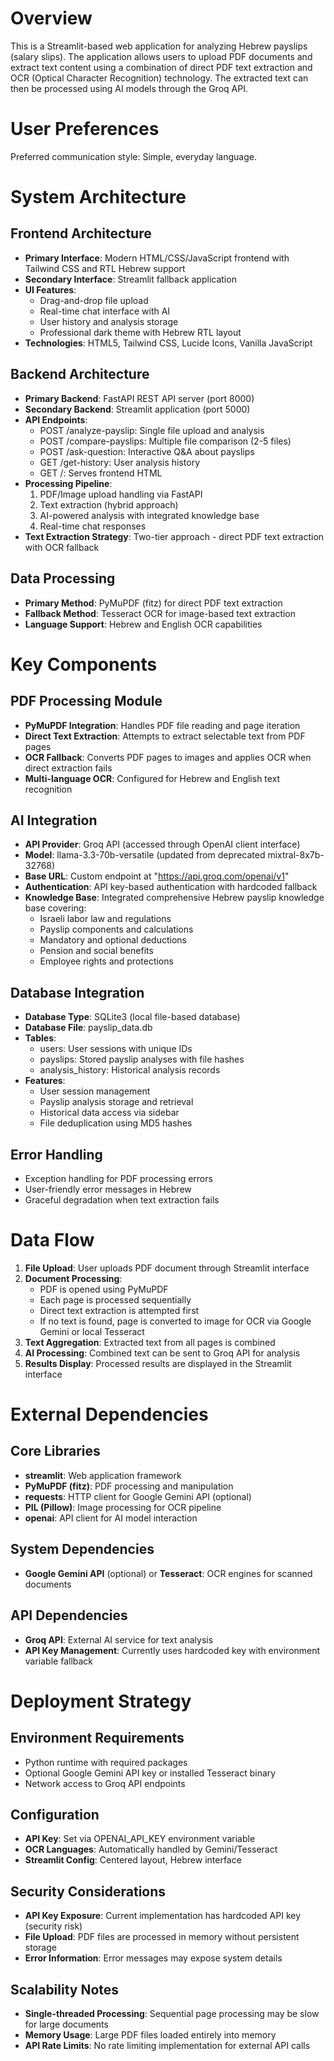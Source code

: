 # Overview

This is a Streamlit-based web application for analyzing Hebrew payslips (salary slips). The application allows users to upload PDF documents and extract text content using a combination of direct PDF text extraction and OCR (Optical Character Recognition) technology. The extracted text can then be processed using AI models through the Groq API.

# User Preferences

Preferred communication style: Simple, everyday language.

# System Architecture

## Frontend Architecture
- **Primary Interface**: Modern HTML/CSS/JavaScript frontend with Tailwind CSS and RTL Hebrew support
- **Secondary Interface**: Streamlit fallback application
- **UI Features**: 
  - Drag-and-drop file upload
  - Real-time chat interface with AI
  - User history and analysis storage
  - Professional dark theme with Hebrew RTL layout
- **Technologies**: HTML5, Tailwind CSS, Lucide Icons, Vanilla JavaScript

## Backend Architecture
- **Primary Backend**: FastAPI REST API server (port 8000)
- **Secondary Backend**: Streamlit application (port 5000)
- **API Endpoints**:
  - POST /analyze-payslip: Single file upload and analysis
  - POST /compare-payslips: Multiple file comparison (2-5 files)
  - POST /ask-question: Interactive Q&A about payslips
  - GET /get-history: User analysis history
  - GET /: Serves frontend HTML
- **Processing Pipeline**: 
  1. PDF/Image upload handling via FastAPI
  2. Text extraction (hybrid approach)
  3. AI-powered analysis with integrated knowledge base
  4. Real-time chat responses
- **Text Extraction Strategy**: Two-tier approach - direct PDF text extraction with OCR fallback

## Data Processing
- **Primary Method**: PyMuPDF (fitz) for direct PDF text extraction
- **Fallback Method**: Tesseract OCR for image-based text extraction
- **Language Support**: Hebrew and English OCR capabilities

# Key Components

## PDF Processing Module
- **PyMuPDF Integration**: Handles PDF file reading and page iteration
- **Direct Text Extraction**: Attempts to extract selectable text from PDF pages
- **OCR Fallback**: Converts PDF pages to images and applies OCR when direct extraction fails
- **Multi-language OCR**: Configured for Hebrew and English text recognition

## AI Integration
- **API Provider**: Groq API (accessed through OpenAI client interface)
- **Model**: llama-3.3-70b-versatile (updated from deprecated mixtral-8x7b-32768)
- **Base URL**: Custom endpoint at "https://api.groq.com/openai/v1"
- **Authentication**: API key-based authentication with hardcoded fallback
- **Knowledge Base**: Integrated comprehensive Hebrew payslip knowledge base covering:
  - Israeli labor law and regulations
  - Payslip components and calculations
  - Mandatory and optional deductions
  - Pension and social benefits
  - Employee rights and protections

## Database Integration
- **Database Type**: SQLite3 (local file-based database)
- **Database File**: payslip_data.db
- **Tables**:
  - users: User sessions with unique IDs
  - payslips: Stored payslip analyses with file hashes
  - analysis_history: Historical analysis records
- **Features**:
  - User session management
  - Payslip analysis storage and retrieval
  - Historical data access via sidebar
  - File deduplication using MD5 hashes

## Error Handling
- Exception handling for PDF processing errors
- User-friendly error messages in Hebrew
- Graceful degradation when text extraction fails

# Data Flow

1. **File Upload**: User uploads PDF document through Streamlit interface
2. **Document Processing**: 
   - PDF is opened using PyMuPDF
   - Each page is processed sequentially
   - Direct text extraction is attempted first
   - If no text is found, page is converted to image for OCR via Google Gemini or local Tesseract
3. **Text Aggregation**: Extracted text from all pages is combined
4. **AI Processing**: Combined text can be sent to Groq API for analysis
5. **Results Display**: Processed results are displayed in the Streamlit interface

# External Dependencies

## Core Libraries
- **streamlit**: Web application framework
- **PyMuPDF (fitz)**: PDF processing and manipulation
- **requests**: HTTP client for Google Gemini API (optional)
- **PIL (Pillow)**: Image processing for OCR pipeline
- **openai**: API client for AI model interaction

## System Dependencies
- **Google Gemini API** (optional) or **Tesseract**: OCR engines for scanned documents

## API Dependencies
- **Groq API**: External AI service for text analysis
- **API Key Management**: Currently uses hardcoded key with environment variable fallback

# Deployment Strategy

## Environment Requirements
- Python runtime with required packages
- Optional Google Gemini API key or installed Tesseract binary
- Network access to Groq API endpoints

## Configuration
- **API Key**: Set via OPENAI_API_KEY environment variable
- **OCR Languages**: Automatically handled by Gemini/Tesseract
- **Streamlit Config**: Centered layout, Hebrew interface

## Security Considerations
- **API Key Exposure**: Current implementation has hardcoded API key (security risk)
- **File Upload**: PDF files are processed in memory without persistent storage
- **Error Information**: Error messages may expose system details

## Scalability Notes
- **Single-threaded Processing**: Sequential page processing may be slow for large documents
- **Memory Usage**: Large PDF files loaded entirely into memory
- **API Rate Limits**: No rate limiting implementation for external API calls